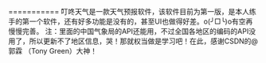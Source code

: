 ===========
叮咚天气是一款天气预报软件，该软件目前为第一版，是本人练手的第一个软件，还有好多功能是没有的，甚至UI也做得好差。o(╯□╰)o有空再慢慢完善。
注：里面的中国气象局的API还能用，不过全国各地区的编码的API没用了，所以更新不了地区信息，哭！那就权当做是学习吧！在此，感谢CSDN的@郭霖 （Tony Green）大神！
